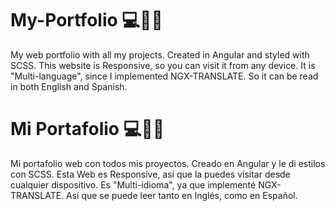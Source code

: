 # My-Portfolio 💻💼📌

My web portfolio with all my projects.
Created in Angular and styled with SCSS. This website is Responsive, so you can visit it from any device.
It is "Multi-language", since I implemented NGX-TRANSLATE. So it can be read in both English and Spanish.

# Mi Portafolio 💻💼📌

Mi portafolio web con todos mis proyectos.
Creado en Angular y le di estilos con SCSS. Esta Web es Responsive, así que la puedes visitar desde cualquier dispositivo.
Es "Multi-idioma", ya que implementé NGX-TRANSLATE. Así que se puede leer tanto en Inglés, como en Español.
